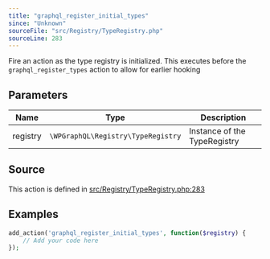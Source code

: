 ```yaml
---
title: "graphql_register_initial_types"
since: "Unknown"
sourceFile: "src/Registry/TypeRegistry.php"
sourceLine: 283
---
```



Fire an action as the type registry is initialized. This executes
before the `graphql_register_types` action to allow for earlier hooking

## Parameters

| Name | Type | Description |
|------|------|-------------|
| registry | `\WPGraphQL\Registry\TypeRegistry` | Instance of the TypeRegistry |


## Source

This action is defined in [src/Registry/TypeRegistry.php:283](https://github.com/wp-graphql/wp-graphql/blob/develop/src/Registry/TypeRegistry.php#L283)


## Examples

```php
add_action('graphql_register_initial_types', function($registry) {
    // Add your code here
});
```